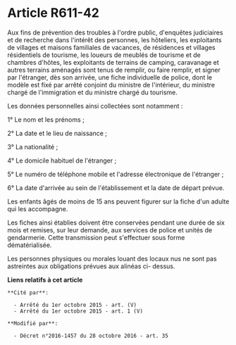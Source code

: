 # Article R611-42

Aux fins de prévention des troubles à l'ordre public, d'enquêtes judiciaires et de recherche dans l'intérêt des personnes,
les hôteliers, les exploitants de villages et maisons familiales de vacances, de résidences et villages résidentiels de
tourisme, les loueurs de meublés de tourisme et de chambres d'hôtes, les exploitants de terrains de camping, caravanage et
autres terrains aménagés sont tenus de remplir, ou faire remplir,  et signer par l'étranger, dès son arrivée, une fiche
individuelle de police, dont le modèle est fixé par arrêté conjoint du ministre de l'intérieur, du ministre chargé de
l'immigration et du ministre chargé du tourisme. 

Les données personnelles ainsi collectées sont notamment : 

1° Le nom et les prénoms ; 

2° La date et le lieu de naissance ; 

3° La nationalité ; 

4° Le domicile habituel de l'étranger ; 

5° Le numéro de téléphone mobile et l'adresse électronique de l'étranger ; 

6° La date d'arrivée au sein de l'établissement et la date de départ prévue. 

Les enfants âgés de moins de 15 ans peuvent figurer sur la fiche d'un adulte qui les accompagne.

Les fiches ainsi établies doivent être conservées pendant une durée de six mois et remises, sur leur demande, aux services de
police et unités de gendarmerie. Cette transmission peut s'effectuer sous forme dématérialisée.

Les personnes physiques ou morales louant des locaux nus ne sont pas astreintes aux obligations prévues aux alinéas ci-
dessus.

**Liens relatifs à cet article**

	**Cité par**:

	  - Arrêté du 1er octobre 2015 - art. (V)
	  - Arrêté du 1er octobre 2015 - art. 1 (V)

	**Modifié par**:

	  - Décret n°2016-1457 du 28 octobre 2016 - art. 35
